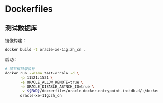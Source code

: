 # Dockerfiles

## 测试数据库

镜像构建：

```sh
docker build -t oracle-xe-11g:zh_cn .
```

启动：

```sh
# 项目根目录执行
docker run --name test-orcale -d \
       -p 11521:1521 \
       -e ORACLE_ALLOW_REMOTE=true \
       -e ORACLE_DISABLE_ASYNCH_IO=true \
       -v ${PWD}/dockerfiles/oracle-docker-entrypoint-initdb.d/:/docker-entrypoint-initdb.d/ \
       oracle-xe-11g:zh_cn
```
